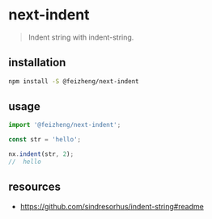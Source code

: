 # next-indent
> Indent string with indent-string.

## installation
```bash
npm install -S @feizheng/next-indent
```

## usage
```js
import '@feizheng/next-indent';

const str = 'hello';

nx.indent(str, 2);
//  hello
```

## resources
- https://github.com/sindresorhus/indent-string#readme
